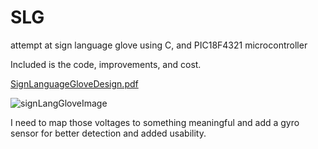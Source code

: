 # SLG
attempt at sign language glove using  C, and PIC18F4321 microcontroller

Included is the code, improvements, and cost.

[SignLanguageGloveDesign.pdf](https://github.com/user-attachments/files/19315837/SignLanguageGloveDesign.pdf)


![signLangGloveImage](https://github.com/user-attachments/assets/0497a99c-a0bb-40ac-a07f-b1821c603c3d)

I need to map those voltages to something meaningful and add a gyro sensor for better detection and added usability.
